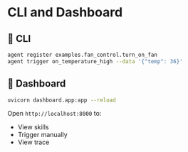 # CLI and Dashboard

## 🔧 CLI
```bash
agent register examples.fan_control.turn_on_fan
agent trigger on_temperature_high --data '{"temp": 36}'
```

## 🧠 Dashboard
```bash
uvicorn dashboard.app:app --reload
```

Open `http://localhost:8000` to:
- View skills
- Trigger manually
- View trace